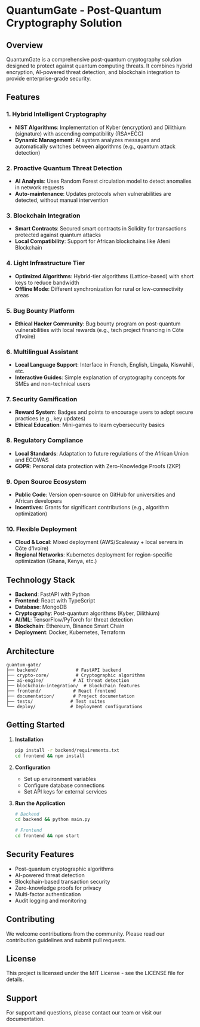 # QuantumGate - Post-Quantum Cryptography Solution

## Overview
QuantumGate is a comprehensive post-quantum cryptography solution designed to protect against quantum computing threats. It combines hybrid encryption, AI-powered threat detection, and blockchain integration to provide enterprise-grade security.

## Features

### 1. Hybrid Intelligent Cryptography
- **NIST Algorithms**: Implementation of Kyber (encryption) and Dilithium (signature) with ascending compatibility (RSA+ECC)
- **Dynamic Management**: AI system analyzes messages and automatically switches between algorithms (e.g., quantum attack detection)

### 2. Proactive Quantum Threat Detection
- **AI Analysis**: Uses Random Forest circulation model to detect anomalies in network requests
- **Auto-maintenance**: Updates protocols when vulnerabilities are detected, without manual intervention

### 3. Blockchain Integration
- **Smart Contracts**: Secured smart contracts in Solidity for transactions protected against quantum attacks
- **Local Compatibility**: Support for African blockchains like Afeni Blockchain

### 4. Light Infrastructure Tier
- **Optimized Algorithms**: Hybrid-tier algorithms (Lattice-based) with short keys to reduce bandwidth
- **Offline Mode**: Different synchronization for rural or low-connectivity areas

### 5. Bug Bounty Platform
- **Ethical Hacker Community**: Bug bounty program on post-quantum vulnerabilities with local rewards (e.g., tech project financing in Côte d'Ivoire)

### 6. Multilingual Assistant
- **Local Language Support**: Interface in French, English, Lingala, Kiswahili, etc.
- **Interactive Guides**: Simple explanation of cryptography concepts for SMEs and non-technical users

### 7. Security Gamification
- **Reward System**: Badges and points to encourage users to adopt secure practices (e.g., key updates)
- **Ethical Education**: Mini-games to learn cybersecurity basics

### 8. Regulatory Compliance
- **Local Standards**: Adaptation to future regulations of the African Union and ECOWAS
- **GDPR**: Personal data protection with Zero-Knowledge Proofs (ZKP)

### 9. Open Source Ecosystem
- **Public Code**: Version open-source on GitHub for universities and African developers
- **Incentives**: Grants for significant contributions (e.g., algorithm optimization)

### 10. Flexible Deployment
- **Cloud & Local**: Mixed deployment (AWS/Scaleway + local servers in Côte d'Ivoire)
- **Regional Networks**: Kubernetes deployment for region-specific optimization (Ghana, Kenya, etc.)

## Technology Stack

- **Backend**: FastAPI with Python
- **Frontend**: React with TypeScript
- **Database**: MongoDB
- **Cryptography**: Post-quantum algorithms (Kyber, Dilithium)
- **AI/ML**: TensorFlow/PyTorch for threat detection
- **Blockchain**: Ethereum, Binance Smart Chain
- **Deployment**: Docker, Kubernetes, Terraform

## Architecture

```
quantum-gate/
├── backend/              # FastAPI backend
├── crypto-core/          # Cryptographic algorithms
├── ai-engine/           # AI threat detection
├── blockchain-integration/  # Blockchain features
├── frontend/            # React frontend
├── documentation/       # Project documentation
├── tests/              # Test suites
└── deploy/             # Deployment configurations
```

## Getting Started

1. **Installation**
   ```bash
   pip install -r backend/requirements.txt
   cd frontend && npm install
   ```

2. **Configuration**
   - Set up environment variables
   - Configure database connections
   - Set API keys for external services

3. **Run the Application**
   ```bash
   # Backend
   cd backend && python main.py
   
   # Frontend
   cd frontend && npm start
   ```

## Security Features

- Post-quantum cryptographic algorithms
- AI-powered threat detection
- Blockchain-based transaction security
- Zero-knowledge proofs for privacy
- Multi-factor authentication
- Audit logging and monitoring

## Contributing

We welcome contributions from the community. Please read our contribution guidelines and submit pull requests.

## License

This project is licensed under the MIT License - see the LICENSE file for details.

## Support

For support and questions, please contact our team or visit our documentation.